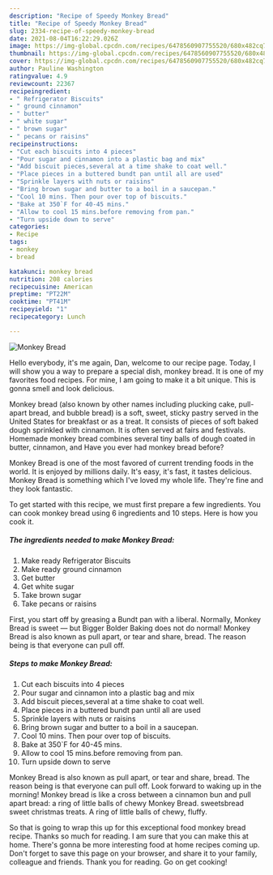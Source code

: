 ```yaml
---
description: "Recipe of Speedy Monkey Bread"
title: "Recipe of Speedy Monkey Bread"
slug: 2334-recipe-of-speedy-monkey-bread
date: 2021-08-04T16:22:29.026Z
image: https://img-global.cpcdn.com/recipes/6478560907755520/680x482cq70/monkey-bread-recipe-main-photo.jpg
thumbnail: https://img-global.cpcdn.com/recipes/6478560907755520/680x482cq70/monkey-bread-recipe-main-photo.jpg
cover: https://img-global.cpcdn.com/recipes/6478560907755520/680x482cq70/monkey-bread-recipe-main-photo.jpg
author: Pauline Washington
ratingvalue: 4.9
reviewcount: 22367
recipeingredient:
- " Refrigerator Biscuits"
- " ground cinnamon"
- " butter"
- " white sugar"
- " brown sugar"
- " pecans or raisins"
recipeinstructions:
- "Cut each biscuits into 4 pieces"
- "Pour sugar and cinnamon into a plastic bag and mix"
- "Add biscuit pieces,several at a time shake to coat well."
- "Place pieces in a buttered bundt pan until all are used"
- "Sprinkle layers with nuts or raisins"
- "Bring brown sugar and butter to a boil in a saucepan."
- "Cool 10 mins. Then pour over top of biscuits."
- "Bake at 350`F for 40-45 mins."
- "Allow to cool 15 mins.before removing from pan."
- "Turn upside down to serve"
categories:
- Recipe
tags:
- monkey
- bread

katakunci: monkey bread 
nutrition: 208 calories
recipecuisine: American
preptime: "PT22M"
cooktime: "PT41M"
recipeyield: "1"
recipecategory: Lunch

---
```



![Monkey Bread](https://img-global.cpcdn.com/recipes/6478560907755520/680x482cq70/monkey-bread-recipe-main-photo.jpg)

Hello everybody, it's me again, Dan, welcome to our recipe page. Today, I will show you a way to prepare a special dish, monkey bread. It is one of my favorites food recipes. For mine, I am going to make it a bit unique. This is gonna smell and look delicious.

Monkey bread (also known by other names including plucking cake, pull-apart bread, and bubble bread) is a soft, sweet, sticky pastry served in the United States for breakfast or as a treat. It consists of pieces of soft baked dough sprinkled with cinnamon. It is often served at fairs and festivals. Homemade monkey bread combines several tiny balls of dough coated in butter, cinnamon, and Have you ever had monkey bread before?

Monkey Bread is one of the most favored of current trending foods in the world. It is enjoyed by millions daily. It's easy, it's fast, it tastes delicious. Monkey Bread is something which I've loved my whole life. They're fine and they look fantastic.


To get started with this recipe, we must first prepare a few ingredients. You can cook monkey bread using 6 ingredients and 10 steps. Here is how you cook it.

<!--inarticleads1-->

##### The ingredients needed to make Monkey Bread:

1. Make ready  Refrigerator Biscuits
1. Make ready  ground cinnamon
1. Get  butter
1. Get  white sugar
1. Take  brown sugar
1. Take  pecans or raisins


First, you start off by greasing a Bundt pan with a liberal. Normally, Monkey Bread is sweet — but Bigger Bolder Baking does not do normal! Monkey Bread is also known as pull apart, or tear and share, bread. The reason being is that everyone can pull off. 

<!--inarticleads2-->

##### Steps to make Monkey Bread:

1. Cut each biscuits into 4 pieces
1. Pour sugar and cinnamon into a plastic bag and mix
1. Add biscuit pieces,several at a time shake to coat well.
1. Place pieces in a buttered bundt pan until all are used
1. Sprinkle layers with nuts or raisins
1. Bring brown sugar and butter to a boil in a saucepan.
1. Cool 10 mins. Then pour over top of biscuits.
1. Bake at 350`F for 40-45 mins.
1. Allow to cool 15 mins.before removing from pan.
1. Turn upside down to serve


Monkey Bread is also known as pull apart, or tear and share, bread. The reason being is that everyone can pull off. Look forward to waking up in the morning! Monkey bread is like a cross between a cinnamon bun and pull apart bread: a ring of little balls of chewy Monkey Bread. sweetsbread sweet christmas treats. A ring of little balls of chewy, fluffy. 

So that is going to wrap this up for this exceptional food monkey bread recipe. Thanks so much for reading. I am sure that you can make this at home. There's gonna be more interesting food at home recipes coming up. Don't forget to save this page on your browser, and share it to your family, colleague and friends. Thank you for reading. Go on get cooking!
